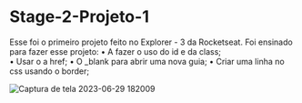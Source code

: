 # Stage-2-Projeto-1

Esse foi o primeiro projeto feito no Explorer - 3 da Rocketseat.
Foi ensinado para fazer esse projeto:
• A fazer o uso do id e da class; <br>
• Usar o a href;
• O _blank para abrir uma nova guia;
• Criar uma linha no css usando o border;

![Captura de tela 2023-06-29 182009](https://github.com/lauuh89/Stage-2-Projeto-1/assets/69998860/a0df0621-07ec-4dcb-93d2-2bd0f325dd04)
